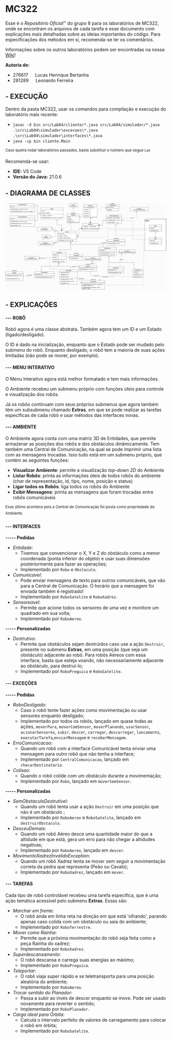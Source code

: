 # **MC322**

Esse é o *Repositório Oficial*™ do grupo 8 para os laboratórios de MC322, onde se encontram os arquivos de cada tarefa e esse documento com explicações mais detalhadas sobre as ideias importantes do código. Para especificações dos métodos em si, recomenda-se ler os comentários. <br/>

Informações sobre os outros laboratórios podem ser encontradas na nossa [Wiki](https://github.com/lucasUnicamp/MC322/wiki)!

**Autoria de:**
- 276617 &emsp; Lucas Henrique Bertanha     
- 281289 &emsp; Leonardo Ferreira

## **- EXECUÇÃO**
Dentro da pasta MC322, usar os comandos para compilação e execução do laboratório mais recente:<br/>
- `javac -d bin src/Lab04/cliente/*.java src/Lab04/simulador/*.java .\src\Lab04\simulador\excecoes\*.java .\src\Lab04\simulador\interfaces\*.java`
- `java -cp bin cliente.Main`

<sup>Caso queira rodar laboratórios passados, basta substituir o número que segue `Lab`</sup>

Recomenda-se usar:
- **IDE:** VS Code
- **Versão do Java:** 21.0.6

## **- DIAGRAMA DE CLASSES**
![Diagrama de Classes do Lab04](assets/diagramaLab04.png)

## **- EXPLICAÇÕES**
#### --- ROBÔ<br/>
Robô agora é uma classe abstrata. Também agora tem um ID e um Estado (ligado/desligado). 

O ID é dado na inicialização, enquanto que o Estado pode ser mudado pelo submenu do robô. Enquanto desligado, o robô tem a maioria de suas ações limitadas (não pode se mover, por exemplo). 

#### --- MENU INTERATIVO<br/>
O Menu Interativo agora está melhor formatado e tem mais informações. 

O Ambiente recebeu um submenu próprio com funções úteis para controle e visualização dos robôs.

Já os robôs continuam com seus próprios submenus que agora também têm um subsubmenu chamado **Extras**, em que se pode realizar as tarefas específicas de cada robô e usar métodos das interfaces novas.

#### --- AMBIENTE<br/>
O Ambiente agora conta com uma matriz 3D de Entidades, que permite armazenar as posições dos robôs e dos obstáculos dinâmicamente. Tem também uma Central de Comunicação, na qual se pode imprimir uma lista com as mensagens trocadas. Isso tudo está em um submenu próprio, que contém as seguintes funções:
* **Visualizar Ambiente**: permite a visualização *top-down 2D* do Ambiente
* **Listar Robôs**: printa as informações úteis de todos robôs do ambiente (char de representação, id, tipo, nome, posição e status)
* **Ligar todos os Robôs**: liga todos os robôs do Ambiente
* **Exibir Mensagens**: printa as mensagens que foram trocadas entre robôs comunicáveis

<sup>Esse último acontece pois a Central de Comunicação foi posta como propriedade do Ambiente.</sup>

#### --- INTERFACES<br/>
**----- Pedidas**
* *Entidade*:
    - Tivemos que convencionar o X, Y e Z do obstáculo como a menor coordenada (ponta inferior do objeto) e usar suas dimensões posteriormente para fazer as operações;
    - Implementado por `Robo` e `Obstaculo`.
* *Comunicavel*:
    - Pode enviar mensagens de texto para outros comunicáveis, que vão para a Central de Comunicação. O horário que a mensagem foi enviada também é registrado!
    - Implementado por `RoboSatelite` e `RoboXadrez`.
* *Sensoreavel*:
    - Permite que acione todos os sensores de uma vez e monitore um quadrado em sua volta;
    - Implementado por `RoboAereo`.

**----- Personalizadas**
* *Destrutivo*:
    - Permite que obstáculos sejam destrúidos caso use a ação `Destruir`, presente no submenu **Extras**, em uma posição (que seja um obstáculo) adjacente ao robô. Para robôs Aéreos com essa interface, basta que esteja voando, não necessariamente adjacente ao obstáculo, para destruí-lo;
    - Implementado por `RoboPreguica` e `RoboSatelite`.

#### --- EXCEÇÕES<br/>
**----- Pedidas**
* *RoboDesligado*:
    - Caso o robô tente fazer ações como movimentação ou usar sensores enquanto desligado;
    - Implementado por todos os robôs, lançado em quase todas as ações, `moverPara`, `moverComSensor`, `moverPlanando`, `usarSensor`, `acionarSensores`, `subir`, `descer`, `carregar`, `descarregar`, `lancamento`, `executarTarefa`,`enviarMensagem` e `receberMensagem`.
* *ErroComunicacao*:
    - Quando um robô com a interface Comunicável tenta enviar uma mensagem para outro robô que não tenha a interface;
    - Implementado por `CentralComunicacao`, lançado em `checarDestinatario`.
* *Colisao*:
    - Quando o robô colide com um obstáculo durante a movimentação;
    - Implementado por `Robo`, lançado em `moverSemSensor`.

**----- Personalizadas**
* *SemObstaculoDestrutivel*:
    - Quando um robô tenta usar a ação `Destruir` em uma posição que não é um obstáculo ;
    - Implementado por `RoboAereo` e `RoboSatelite`, lançado em `destruirObstaculo`.
* *DesceuDemais*:
    - Quando um robô Aéreo desce uma quantidade maior do que a altidude em que está, gera um erro para não chegar a altidudes negativas;
    - Implementado por `RoboAereo`, lançado em `descer`.
* *MovimentoXadrezInvalidoException*:
    - Quando um robô Xadrez tenta se mover sem seguir a movimentação correta da pedra que representa (Peão ou Cavalo);
    - Implementado por `RoboXadrez`, lançado em `mover`.

#### --- TAREFAS<br/>
Cada tipo de robô controlável recebeu uma tarefa específica, que é uma ação temática  acessível pelo submenu **Extras**. Essas são:
* *Marchar em frente*:
    - O robô anda em linha reta na direção em que está 'olhando', parando apenas caso colida com um obstáculo ou saia do ambiente;
    - Implementado por `RoboTerrestre`.
* *Mover como Rainha*:
    - Permite que a próxima movimentação do robô seja feita como a peça Rainha do xadrez; 
    - Implementado por `RoboXadrez`.
* *Superdescansamento*:
    - O robô descansa e carrega suas energias ao máximo;
    - Implementado por `RoboPreguica`.
* *Teleportar*:
    - O robô viaja super rápido e se teletransporta para uma posição aleatória do ambiente;
    - Implementado por `RoboAereo`.
* *Trocar sentido do Planador*:
    - Passa a subir ao invés de descer enquanto se move. Pode ser usado novamente para reverter o sentido;
    - Implementado por `RoboPlanador`.
* *Carga ideal para Órbita*:
    - Calcula o intervalo perfeito de valores de carregamento para colocar o robô em órbita; 
    - Implementado por `RoboSatelite`.


